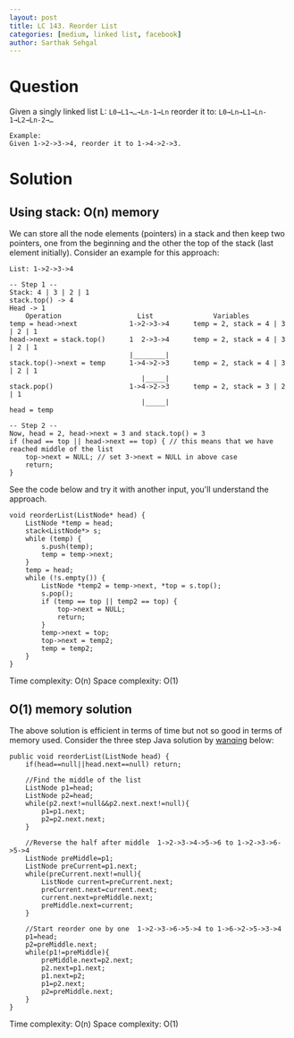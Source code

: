 ```yaml
---
layout: post
title: LC 143. Reorder List
categories: [medium, linked list, facebook]
author: Sarthak Sehgal
---
```

# Question
Given a singly linked list L: `L0→L1→…→Ln-1→Ln`
reorder it to: `L0→Ln→L1→Ln-1→L2→Ln-2→…`

```
Example:
Given 1->2->3->4, reorder it to 1->4->2->3.
```

# Solution
## Using stack: O(n) memory
We can store all the node elements (pointers) in a stack and then keep two pointers, one from the beginning and the other the top of the stack (last element initially). Consider an example for this approach:
```
List: 1->2->3->4

-- Step 1 --
Stack: 4 | 3 | 2 | 1
stack.top() -> 4
Head -> 1
    Operation                   List               Variables
temp = head->next             1->2->3->4      temp = 2, stack = 4 | 3 | 2 | 1
head->next = stack.top()      1  2->3->4      temp = 2, stack = 4 | 3 | 2 | 1
                              |________|
stack.top()->next = temp      1->4->2->3      temp = 2, stack = 4 | 3 | 2 | 1
                                 |_____|
stack.pop()                   1->4->2->3      temp = 2, stack = 3 | 2 | 1
                                 |_____|
head = temp

-- Step 2 --
Now, head = 2, head->next = 3 and stack.top() = 3
if (head == top || head->next == top) { // this means that we have reached middle of the list
    top->next = NULL; // set 3->next = NULL in above case
    return;
}
```
See the code below and try it with another input, you'll understand the approach.
```
void reorderList(ListNode* head) {
    ListNode *temp = head;
    stack<ListNode*> s;
    while (temp) {
        s.push(temp);
        temp = temp->next;
    }
    temp = head;
    while (!s.empty()) {
        ListNode *temp2 = temp->next, *top = s.top();
        s.pop();
        if (temp == top || temp2 == top) {
            top->next = NULL;
            return;
        }
        temp->next = top;
        top->next = temp2;
        temp = temp2;
    }
}
```
Time complexity: O(n)
Space complexity: O(1)

## O(1) memory solution
The above solution is efficient in terms of time but not so good in terms of memory used.
Consider the three step Java solution by [wanqing](https://leetcode.com/wanqing) below:
```
public void reorderList(ListNode head) {
    if(head==null||head.next==null) return;

    //Find the middle of the list
    ListNode p1=head;
    ListNode p2=head;
    while(p2.next!=null&&p2.next.next!=null){
        p1=p1.next;
        p2=p2.next.next;
    }

    //Reverse the half after middle  1->2->3->4->5->6 to 1->2->3->6->5->4
    ListNode preMiddle=p1;
    ListNode preCurrent=p1.next;
    while(preCurrent.next!=null){
        ListNode current=preCurrent.next;
        preCurrent.next=current.next;
        current.next=preMiddle.next;
        preMiddle.next=current;
    }

    //Start reorder one by one  1->2->3->6->5->4 to 1->6->2->5->3->4
    p1=head;
    p2=preMiddle.next;
    while(p1!=preMiddle){
        preMiddle.next=p2.next;
        p2.next=p1.next;
        p1.next=p2;
        p1=p2.next;
        p2=preMiddle.next;
    }
}
```
Time complexity: O(n)
Space complexity: O(1)